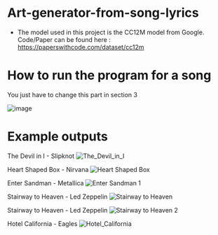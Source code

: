 # Art-generator-from-song-lyrics
* The model used in this project is the CC12M model from Google. Code/Paper can be found here : https://paperswithcode.com/dataset/cc12m

# How to run the program for a song
You just have to change this part in section 3

![image](https://user-images.githubusercontent.com/50658681/167304411-414363e4-1eab-4f43-8645-15422766ffbb.png)



# Example outputs
The Devil in I - Slipknot
![The_Devil_in_I](https://user-images.githubusercontent.com/50658681/167303681-ee0f9238-9e20-4a2d-b00e-5296f2528db2.png)

Heart Shaped Box - Nirvana
![Heart Shaped Box](https://user-images.githubusercontent.com/50658681/167303689-7f68d2ec-a8ed-4256-bed9-fb81add13f0f.png)

Enter Sandman - Metallica
![Enter Sandman 1](https://user-images.githubusercontent.com/50658681/167303691-762187b5-0abb-4f56-abbe-161c0ab52f36.png)

Stairway to Heaven - Led Zeppelin
![Stairway to Heaven](https://user-images.githubusercontent.com/50658681/167303693-05497532-ed97-4221-ba44-5996df090680.png)

Stairway to Heaven - Led Zeppelin
![Stairway to Heaven 2](https://user-images.githubusercontent.com/50658681/167303696-ce4ea96c-233d-4e2b-b8a0-92e822dd1c54.png)

Hotel California - Eagles
![Hotel_California](https://user-images.githubusercontent.com/50658681/167303698-ea8f13ae-a0fe-4e2a-9bf6-7e67b56e4cb7.png)
